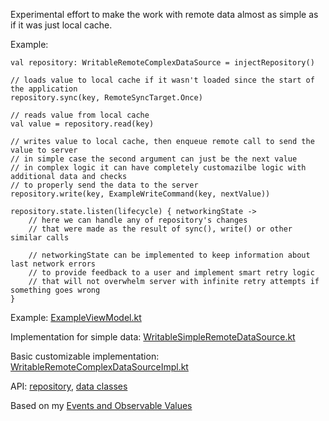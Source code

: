 Experimental effort to make the work with remote data almost as simple as if it was just local cache.

Example:
```
val repository: WritableRemoteComplexDataSource = injectRepository()

// loads value to local cache if it wasn't loaded since the start of the application 
repository.sync(key, RemoteSyncTarget.Once)

// reads value from local cache
val value = repository.read(key)

// writes value to local cache, then enqueue remote call to send the value to server
// in simple case the second argument can just be the next value
// in complex logic it can have completely customazilbe logic with additional data and checks 
// to properly send the data to the server
repository.write(key, ExampleWriteCommand(key, nextValue))

repository.state.listen(lifecycle) { networkingState ->
    // here we can handle any of repository's changes
    // that were made as the result of sync(), write() or other similar calls
    
    // networkingState can be implemented to keep information about last network errors
    // to provide feedback to a user and implement smart retry logic 
    // that will not overwhelm server with infinite retry attempts if something goes wrong
}
```

Example: [ExampleViewModel.kt](app/src/main/java/net/rationalstargazer/networking/ExampleModel.kt)

Implementation for simple data: [WritableSimpleRemoteDataSource.kt](remote/src/main/java/example/WritableSimpleRemoteDataSource.kt)

Basic customizable implementation: [WritableRemoteComplexDataSourceImpl.kt](remote/src/main/java/net/rationalstargazer/remote/sync/WritableRemoteComplexDataSourceImpl.kt)

API: [repository](remote/src/main/java/net/rationalstargazer/remote/sync/BaseRemoteComplexDataSource.kt), [data classes](remote/src/main/java/net/rationalstargazer/remote/sync/RemoteQueueHandler.kt)

Based on my [Events and Observable Values](https://github.com/RationalStargazer/events)
